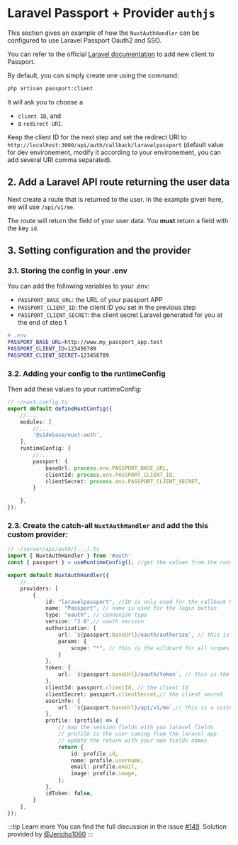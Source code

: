 # Laravel Passport + Provider `authjs`

<RecipeHeader author="Jericho1060" :providers="['authjs']" :tags="['laravel-passport']" />

This section gives an example of how the `NuxtAuthHandler` can be configured to use Laravel Passport Oauth2 and SSO.

You can refer to the official [Laravel documentation](https://laravel.com/docs/10.x/passport#managing-clients) to add new client to Passport.

By default, you can simply create one using the command:

```sh
php artisan passport:client
```

It will ask you to choose a
- `client ID`, and
- a `redirect URI`.

Keep the client ID for the next step and set the redirect URI to `http://localhost:3000/api/auth/callback/laravelpassport` (default value for dev environement, modify it according to your environement, you can add several URI comma separated).

## 2. Add a Laravel API route returning the user data

Next create a route that is returned to the user. In the example given here, we will use `/api/v1/me`.

The route will return the field of your user data. You **must** return a field with the key `id`.

## 3. Setting configuration and the provider

### 3.1. Storing the config in your .env

You can add the following variables to your .env:
- `PASSPORT_BASE_URL`: the URL of your passport APP
- `PASSPORT_CLIENT_ID`: the client ID you set in the previous step
- `PASSPORT_CLIENT_SECRET`: the client secret Laravel generated for you at the end of step 1

```bash
# .env
PASSPORT_BASE_URL=http://www.my_passport_app.test
PASSPORT_CLIENT_ID=123456789
PASSPORT_CLIENT_SECRET=123456789
```

### 3.2. Adding your config to the runtimeConfig

Then add these values to your runtimeConfig:

```ts
// ~/nuxt.config.ts
export default defineNuxtConfig({
    //...
    modules: [
        //...
        '@sidebase/nuxt-auth',
    ],
    runtimeConfig: {
        //...
        passport: {
            baseUrl: process.env.PASSPORT_BASE_URL,
            clientId: process.env.PASSPORT_CLIENT_ID,
            clientSecret: process.env.PASSPORT_CLIENT_SECRET,
        }

    },
});
```

### 2.3. Create the catch-all `NuxtAuthHandler` and add the this custom provider:

```ts
// ~/server/api/auth/[...].ts
import { NuxtAuthHandler } from '#auth'
const { passport } = useRuntimeConfig(); //get the values from the runtimeConfig

export default NuxtAuthHandler({
    //...
    providers: [
        {
            id: "laravelpassport", //ID is only used for the callback URL
            name: "Passport", // name is used for the login button
            type: "oauth", // connexion type
            version: "2.0",// oauth version
            authorization: {
                url: `${passport.baseUrl}/oauth/authorize`, // this is the route created by passport by default to get the autorization code
                params: {
                    scope: "*", // this is the wildcard for all scopes in laravel passport, you can specify scopes separated by a space
                }
            },
            token: {
                url: `${passport.baseUrl}/oauth/token`, // this is the default route created by passport to get and renew the tokens
            },
            clientId: passport.clientId, // the client Id
            clientSecret: passport.clientSecret,// the client secret
            userinfo: {
                url: `${passport.baseUrl}/api/v1/me`,// this is a custom route that must return the current user that must be created in laravel
            },
            profile: (profile) => {
                // map the session fields with you laravel fields
                // profile is the user coming from the laravel app
                // update the return with your own fields names
                return {
                    id: profile.id,
                    name: profile.username,
                    email: profile.email,
                    image: profile.image,
                };
            },
            idToken: false,
        }
    ],
});
```

:::tip Learn more
You can find the full discussion in the issue [#149](https://github.com/sidebase/nuxt-auth/v0.6/issues/149). Solution provided by [@Jericho1060](https://github.com/Jericho1060)
:::
